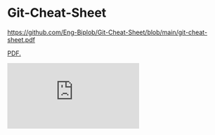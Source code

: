 # Git-Cheat-Sheet
https://github.com/Eng-Biplob/Git-Cheat-Sheet/blob/main/git-cheat-sheet.pdf

<a href="https://github.com/Eng-Biplob/Git-Cheat-Sheet/blob/main/git-cheat-sheet.pdf" target="_blank">PDF.</a>

<embed src="https://github.com/Eng-Biplob/Git-Cheat-Sheet/blob/main/git-cheat-sheet.pdf" type="application/pdf" />

